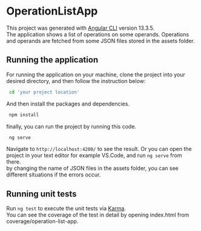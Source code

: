 # OperationListApp

This project was generated with [Angular CLI](https://github.com/angular/angular-cli) version 13.3.5.\
The application shows a list of operations on some operands. Operations and operands are fetched from some JSON files stored in the assets folder.

## Running the application

For running the application on your machine, clone the project into your desired directory, and then follow the instruction below:

```bash
 cd 'your project location'
```

And then install the packages and dependencies.

```bash
 npm install
```

finally, you can run the project by running this code.

```bash
 ng serve
```

Navigate to `http://localhost:4200/` to see the result.
Or you can open the project in your text editor for example VS.Code, and run `ng serve` from there.\
by changing the name of JSON files in the assets folder, you can see different situations if the errors occur.



## Running unit tests

Run `ng test` to execute the unit tests via [Karma](https://karma-runner.github.io).\
You can see the coverage of the test in detail by opening index.html from coverage/operation-list-app.



